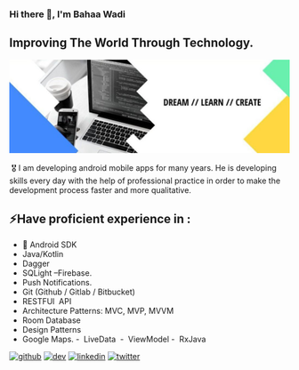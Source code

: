 ### Hi there 👋, I'm Bahaa Wadi
##  Improving The World Through Technology.
![Specializes in Mobile App Development  Improving The World Through Technology.](https://github.com/BhaaWadi/BhaaWadi/blob/main/Banner.jpg)

 🎖️ I am developing android mobile apps for many years. He is developing skills every day with the help of professional practice in order to make the development process faster and more qualitative.

## ⚡Have proficient experience in :
- 📱 Android SDK
- Java/Kotlin
-  Dagger
-  SQLight –Firebase.
-  Push Notifications.
-  Git (Github / Gitlab / Bitbucket)
-  RESTFUl  API
-  Architecture Patterns: MVC, MVP, MVVM
-  Room Database
-  Design Patterns
-  Google Maps.
-  LiveData 
-  ViewModel
-  RxJava






[<img src='https://cdn.jsdelivr.net/npm/simple-icons@3.0.1/icons/github.svg' alt='github' height='40'>](https://github.com/BhaaWadi)  [<img src='https://cdn.jsdelivr.net/npm/simple-icons@3.0.1/icons/dev-dot-to.svg' alt='dev' height='40'>](https://dev.to/bahaawadi)  [<img src='https://cdn.jsdelivr.net/npm/simple-icons@3.0.1/icons/linkedin.svg' alt='linkedin' height='40'>](https://www.linkedin.com/in/bahaa-wadi/)  [<img src='https://cdn.jsdelivr.net/npm/simple-icons@3.0.1/icons/twitter.svg' alt='twitter' height='40'>](https://twitter.com/wadi_bahaa)  


